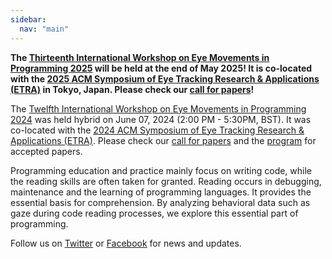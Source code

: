 ```yaml
---
sidebar:
  nav: "main"
---
```


**The [Thirteenth International Workshop on Eye Movements in Programming 2025](/workshop/emip-2025/) will be held at the end of May 2025! It is co-located with the [2025 ACM Symposium of Eye Tracking Research & Applications (ETRA)](http://etra.acm.org/2025/) in Tokyo, Japan. Please check our [call for papers](/workshop/emip-2025/)!**


The [Twelfth International Workshop on Eye Movements in Programming 2024](/workshop/emip-2024/) was held hybrid on June 07, 2024 (2:00 PM - 5:30PM, BST). It was co-located with the [2024 ACM Symposium of Eye Tracking Research & Applications (ETRA)](http://etra.acm.org/2024/). Please check our [call for papers](/workshop/emip-2024-call-for-papers/) and the [program](/workshop/emip-2024-program/) for accepted papers.


Programming education and practice mainly focus on writing code, while the reading skills are often taken for granted. Reading occurs in debugging, maintenance and the learning of programming languages. It provides the essential basis for comprehension. By analyzing behavioral data such as gaze during code reading processes, we explore this essential part of programming.


Follow us on [Twitter](https://twitter.com/emipws) or [Facebook](https://www.facebook.com/emipws/) for news and updates.

